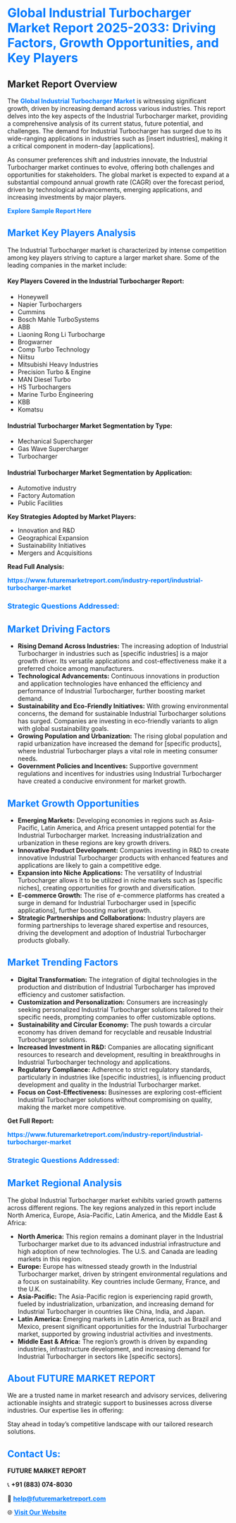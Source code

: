 <h1 style="color: #007BFF;">Global Industrial Turbocharger Market Report 2025-2033: Driving Factors, Growth Opportunities, and Key Players</h1>

<section id="overview">
<h2>Market Report Overview</h2>
<p>The <a href="https://www.futuremarketreport.com/industry-report/industrial-turbocharger-market" style="color: #007BFF; text-decoration: none;"><strong>Global Industrial Turbocharger Market</strong></a> is witnessing significant growth, driven by increasing demand across various industries. This report delves into the key aspects of the Industrial Turbocharger market, providing a comprehensive analysis of its current status, future potential, and challenges. The demand for Industrial Turbocharger has surged due to its wide-ranging applications in industries such as [insert industries], making it a critical component in modern-day [applications].</p>
<p>As consumer preferences shift and industries innovate, the Industrial Turbocharger market continues to evolve, offering both challenges and opportunities for stakeholders. The global market is expected to expand at a substantial compound annual growth rate (CAGR) over the forecast period, driven by technological advancements, emerging applications, and increasing investments by major players.</p>
</section>

<section id="overview">
<p><a href="https://www.futuremarketreport.com/request-sample/reportId=63315" style="color: #007BFF; text-decoration: none;"><strong>Explore Sample Report Here</strong></a></p>
</section>

<section id="key-players">
<h2 style="color: #007BFF;">Market Key Players Analysis</h2>
<p>The Industrial Turbocharger market is characterized by intense competition among key players striving to capture a larger market share. Some of the leading companies in the market include:</p>
<h4>Key Players Covered in the Industrial Turbocharger Report:</h4>
<ul><li>Honeywell</li><li>Napier Turbochargers</li><li>Cummins</li><li>Bosch Mahle TurboSystems</li><li>ABB</li><li>Liaoning Rong Li Turbocharge</li><li>Brogwarner</li><li>Comp Turbo Technology</li><li>Niitsu</li><li>Mitsubishi Heavy Industries</li><li>Precision Turbo &amp; Engine</li><li>MAN Diesel Turbo</li><li>HS Turbochargers</li><li>Marine Turbo Engineering</li><li>KBB</li><li>Komatsu</li></ul>
<h4>Industrial Turbocharger Market Segmentation by Type:</h4>
<ul><li>Mechanical Supercharger</li><li>Gas Wave Supercharger</li><li>Turbocharger</li></ul>

<h4>Industrial Turbocharger Market Segmentation by Application:</h4>
<ul><li>Automotive industry</li><li>Factory Automation</li><li>Public Facilities</li></ul>
<p><strong>Key Strategies Adopted by Market Players:</strong></p>
<ul>
<li>Innovation and R&D</li>
<li>Geographical Expansion</li>
<li>Sustainability Initiatives</li>
<li>Mergers and Acquisitions</li>
</ul>
</section>

<section>
<p><strong>Read Full Analysis: </strong></p><a href="https://www.futuremarketreport.com/industry-report/industrial-turbocharger-market" style="color: #007BFF; text-decoration: none;"><strong>https://www.futuremarketreport.com/industry-report/industrial-turbocharger-market</strong></a>
<h3 style="color: #007BFF;">Strategic Questions Addressed:</h3>
</section>

<section id="driving-factors">
<h2 style="color: #007BFF;">Market Driving Factors</h2>
<ul>
<li><strong>Rising Demand Across Industries:</strong> The increasing adoption of Industrial Turbocharger in industries such as [specific industries] is a major growth driver. Its versatile applications and cost-effectiveness make it a preferred choice among manufacturers.</li>
<li><strong>Technological Advancements:</strong> Continuous innovations in production and application technologies have enhanced the efficiency and performance of Industrial Turbocharger, further boosting market demand.</li>
<li><strong>Sustainability and Eco-Friendly Initiatives:</strong> With growing environmental concerns, the demand for sustainable Industrial Turbocharger solutions has surged. Companies are investing in eco-friendly variants to align with global sustainability goals.</li>
<li><strong>Growing Population and Urbanization:</strong> The rising global population and rapid urbanization have increased the demand for [specific products], where Industrial Turbocharger plays a vital role in meeting consumer needs.</li>
<li><strong>Government Policies and Incentives:</strong> Supportive government regulations and incentives for industries using Industrial Turbocharger have created a conducive environment for market growth.</li>
</ul>
</section>

<section id="growth-opportunities">
<h2 style="color: #007BFF;">Market Growth Opportunities</h2>
<ul>
<li><strong>Emerging Markets:</strong> Developing economies in regions such as Asia-Pacific, Latin America, and Africa present untapped potential for the Industrial Turbocharger market. Increasing industrialization and urbanization in these regions are key growth drivers.</li>
<li><strong>Innovative Product Development:</strong> Companies investing in R&D to create innovative Industrial Turbocharger products with enhanced features and applications are likely to gain a competitive edge.</li>
<li><strong>Expansion into Niche Applications:</strong> The versatility of Industrial Turbocharger allows it to be utilized in niche markets such as [specific niches], creating opportunities for growth and diversification.</li>
<li><strong>E-commerce Growth:</strong> The rise of e-commerce platforms has created a surge in demand for Industrial Turbocharger used in [specific applications], further boosting market growth.</li>
<li><strong>Strategic Partnerships and Collaborations:</strong> Industry players are forming partnerships to leverage shared expertise and resources, driving the development and adoption of Industrial Turbocharger products globally.</li>
</ul>
</section>

<section id="trending-factors">
<h2 style="color: #007BFF;">Market Trending Factors</h2>
<ul>
<li><strong>Digital Transformation:</strong> The integration of digital technologies in the production and distribution of Industrial Turbocharger has improved efficiency and customer satisfaction.</li>
<li><strong>Customization and Personalization:</strong> Consumers are increasingly seeking personalized Industrial Turbocharger solutions tailored to their specific needs, prompting companies to offer customizable options.</li>
<li><strong>Sustainability and Circular Economy:</strong> The push towards a circular economy has driven demand for recyclable and reusable Industrial Turbocharger solutions.</li>
<li><strong>Increased Investment in R&D:</strong> Companies are allocating significant resources to research and development, resulting in breakthroughs in Industrial Turbocharger technology and applications.</li>
<li><strong>Regulatory Compliance:</strong> Adherence to strict regulatory standards, particularly in industries like [specific industries], is influencing product development and quality in the Industrial Turbocharger market.</li>
<li><strong>Focus on Cost-Effectiveness:</strong> Businesses are exploring cost-efficient Industrial Turbocharger solutions without compromising on quality, making the market more competitive.</li>
</ul>
</section>

<section>
<p><strong>Get Full Report: </strong></p><a href="https://www.futuremarketreport.com/industry-report/industrial-turbocharger-market" style="color: #007BFF; text-decoration: none;"><strong>https://www.futuremarketreport.com/industry-report/industrial-turbocharger-market</strong></a>
<h3 style="color: #007BFF;">Strategic Questions Addressed:</h3>
</section>


<section id="regional-analysis">
<h2 style="color: #007BFF;">Market Regional Analysis</h2>
<p>The global Industrial Turbocharger market exhibits varied growth patterns across different regions. The key regions analyzed in this report include North America, Europe, Asia-Pacific, Latin America, and the Middle East & Africa:</p>
<ul>
<li><strong>North America:</strong> This region remains a dominant player in the Industrial Turbocharger market due to its advanced industrial infrastructure and high adoption of new technologies. The U.S. and Canada are leading markets in this region.</li>
<li><strong>Europe:</strong> Europe has witnessed steady growth in the Industrial Turbocharger market, driven by stringent environmental regulations and a focus on sustainability. Key countries include Germany, France, and the U.K.</li>
<li><strong>Asia-Pacific:</strong> The Asia-Pacific region is experiencing rapid growth, fueled by industrialization, urbanization, and increasing demand for Industrial Turbocharger in countries like China, India, and Japan.</li>
<li><strong>Latin America:</strong> Emerging markets in Latin America, such as Brazil and Mexico, present significant opportunities for the Industrial Turbocharger market, supported by growing industrial activities and investments.</li>
<li><strong>Middle East & Africa:</strong> The region’s growth is driven by expanding industries, infrastructure development, and increasing demand for Industrial Turbocharger in sectors like [specific sectors].</li>
</ul>
</section>

<footer>
<h2 style="color: #007BFF;">About FUTURE MARKET REPORT</h2>
<p>We are a trusted name in market research and advisory services, delivering actionable insights and strategic support to businesses across diverse industries. Our expertise lies in offering:</p>

<p>Stay ahead in today’s competitive landscape with our tailored research solutions.</p>

<h2 style="color: #007BFF;">Contact Us:</h2>
<p><strong>FUTURE MARKET REPORT</strong></p>
<p>📞 <strong>+91 (883) 074-8030</strong></p>
<p>📧 <strong><a href="mailto:help@futuremarketreport.com" style="color: #007BFF;">help@futuremarketreport.com</a></strong></p>
<p>🌐 <strong><a href="https://www.futuremarketreport.com/" style="color: #007BFF;">Visit Our Website</a></strong></p>
</footer>